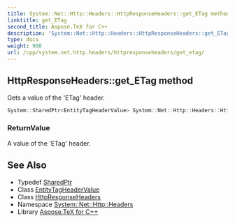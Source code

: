 ```yaml
---
title: System::Net::Http::Headers::HttpResponseHeaders::get_ETag method
linktitle: get_ETag
second_title: Aspose.TeX for C++
description: 'System::Net::Http::Headers::HttpResponseHeaders::get_ETag method. Gets a value of the ''ETag'' header in C++.'
type: docs
weight: 900
url: /cpp/system.net.http.headers/httpresponseheaders/get_etag/
---
```

## HttpResponseHeaders::get_ETag method


Gets a value of the 'ETag' header.

```cpp
System::SharedPtr<EntityTagHeaderValue> System::Net::Http::Headers::HttpResponseHeaders::get_ETag()
```


### ReturnValue

A value of the 'ETag' header.

## See Also

* Typedef [SharedPtr](../../../system/sharedptr/)
* Class [EntityTagHeaderValue](../../entitytagheadervalue/)
* Class [HttpResponseHeaders](../)
* Namespace [System::Net::Http::Headers](../../)
* Library [Aspose.TeX for C++](../../../)
